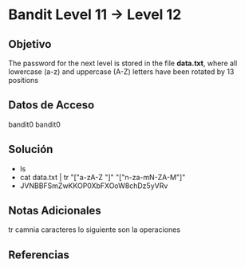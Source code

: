 # Bandit Level 11 → Level 12

## Objetivo
The password for the next level is stored in the file **data.txt**, where all lowercase (a-z) and uppercase (A-Z) letters have been rotated by 13 positions

## Datos de Acceso
bandit0
bandit0

## Solución  
- ls
- cat data.txt | tr "["a-zA-Z "]" "["n-za-mN-ZA-M"]"
- JVNBBFSmZwKKOP0XbFXOoW8chDz5yVRv

## Notas Adicionales
tr camnia caracteres lo siguiente son la operaciones

## Referencias